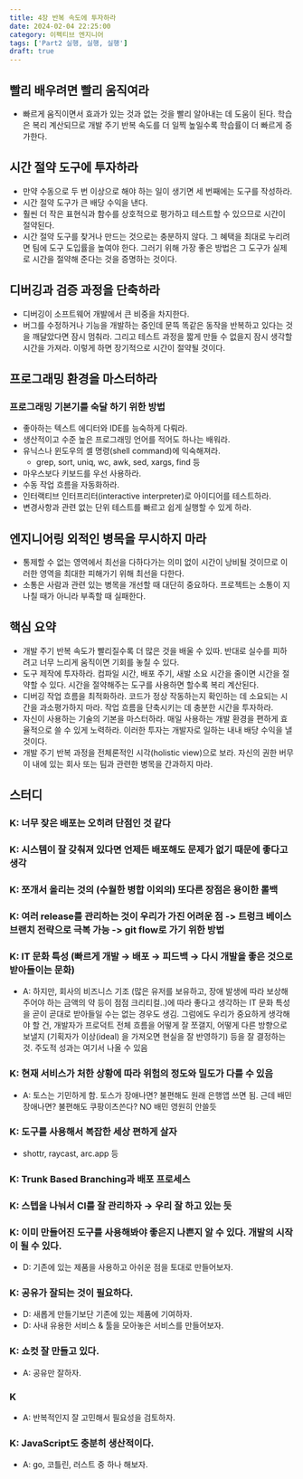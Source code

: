 ```yaml
---
title: 4장 반복 속도에 투자하라
date: 2024-02-04 22:25:00
category: 이펙티브 엔지니어
tags: ['Part2 실행, 실행, 실행']
draft: true
---
```


## 빨리 배우려면 빨리 움직여라

- 빠르게 움직이면서 효과가 있는 것과 없는 것을 빨리 알아내는 데 도움이 된다. 학습은 복리 계산되므로 개발 주기 반복 속도를 더 일찍 높일수록 학습률이 더 빠르게 증가한다.

## 시간 절약 도구에 투자하라

- 만약 수동으로 두 번 이상으로 해야 하는 일이 생기면 세 번째에는 도구를 작성하라.
- 시간 절약 도구가 큰 배당 수익을 낸다.
- 훨씬 더 작은 표현식과 함수를 상호적으로 평가하고 테스트할 수 있으므로 시간이 절약된다.
- 시간 절약 도구를 찾거나 만드는 것으로는 충분하지 않다. 그 혜택을 최대로 누리려면 팀에 도구 도입률을 높여야 한다. 그러기 위해 가장 좋은 방법은 그 도구가 실제로 시간을 절약해 준다는 것을 증명하는 것이다.

## 디버깅과 검증 과정을 단축하라

- 디버깅이 소프트웨어 개발에서 큰 비중을 차지한다.
- 버그를 수정하거나 기능을 개발하는 중인데 문뜩 똑같은 동작을 반복하고 있다는 것을 깨달았다면 잠시 멈춰라. 그리고 테스트 과정을 짧게 만들 수 없을지 잠시 생각할 시간을 가져라. 이렇게 하면 장기적으로 시간이 절약될 것이다.

## 프로그래밍 환경을 마스터하라

### 프로그래밍 기본기를 숙달 하기 위한 방법

- 좋아하는 텍스트 에디터와 IDE를 능숙하게 다뤄라.
- 생산적이고 수준 높은 프로그래밍 언어를 적어도 하나는 배워라.
- 유닉스나 윈도우의 셸 명령(shell command)에 익숙해져라.
  - grep, sort, uniq, wc, awk, sed, xargs, find 등
- 마우스보다 키보드를 우선 사용하라.
- 수동 작업 흐름을 자동화하라.
- 인터랙티브 인터프리터(interactive interpreter)로 아이디어를 테스트하라.
- 변경사항과 관련 없는 단위 테스트를 빠르고 쉽게 실행할 수 있게 하라.

## 엔지니어링 외적인 병목을 무시하지 마라

- 통제할 수 없는 영역에서 최선을 다하다가는 의미 없이 시간이 낭비될 것이므로 이러한 영역을 최대한 피해가기 위해 최선을 다한다.
- 소통은 사람과 관련 있는 병목을 개선할 때 대단히 중요하다. 프로젝트는 소통이 지나칠 때가 아니라 부족할 때 실패한다.

## 핵심 요약

- 개발 주기 반복 속도가 빨리질수록 더 많은 것을 배울 수 있따. 반대로 실수를 피하려고 너무 느리게 움직이면 기회를 놓칠 수 있다.
- 도구 제작에 투자하라. 컴파일 시간, 배포 주기, 새발 소요 시간을 줄이면 시간을 절약할 수 있다. 시간을 절약해주는 도구를 사용하면 할수록 복리 계산된다.
- 디버깅 작업 흐름을 최적화하라. 코드가 정상 작동하는지 확인하는 데 소요되는 시간을 과소평가하지 마라. 작업 흐름을 단축시키는 데 충분한 시간을 투자하라.
- 자신이 사용하는 기술의 기본을 마스터하라. 매일 사용하는 개발 환경을 편하게 효율적으로 쓸 수 있게 노력하라. 이러한 투자는 개발자로 일하는 내내 배당 수익을 낼 것이다.
- 개발 주기 반복 과정을 전체론적인 시각(holistic view)으로 보라. 자신의 권한 버무이 내에 있는 회사 또는 팀과 관련한 병목을 간과하지 마라.

## 스터디

### K: 너무 잦은 배포는 오히려 단점인 것 같다

### K: 시스템이 잘 갖춰져 있다면 언제든 배포해도 문제가 없기 때문에 좋다고 생각

### K: 쪼개서 올리는 것의 (수월한 병합 이외의) 또다른 장점은 용이한 롤백

### K: 여러 release를 관리하는 것이 우리가 가진 어려운 점 -> 트렁크 베이스 브랜치 전략으로 극복 가능 -> git flow로 가기 위한 방법

### K: IT 문화 특성 (빠르게 개발 → 배포 → 피드백 → 다시 개발을 좋은 것으로 받아들이는 문화)

- A: 하지만, 회사의 비즈니스 기조 (많은 유저를 보유하고, 장애 발생에 따라 보상해주어야 하는 금액의 약 등이 점점 크리티컬..)에 따라 좋다고 생각하는 IT 문화 특성을 곧이 곧대로 받아들일 수는 없는 경우도 생김. 그럼에도 우리가 중요하게 생각해야 할 건, 개발자가 프로덕트 전체 흐름을 어떻게 잘 쪼갤지, 어떻게 다른 방향으로 보낼지 (기획자가 이상(ideal) 을 가져오면 현실을 잘 반영하기) 등을 잘 결정하는 것. 주도적 성과는 여기서 나올 수 있음

### K: 현재 서비스가 처한 상황에 따라 위험의 정도와 밀도가 다를 수 있음

- A: 토스는 기민하게 함. 토스가 장애나면? 불편해도 원래 은행앱 쓰면 됨. 근데 배민 장애나면? 불편해도 쿠팡이츠쓴다? NO 배민 영원히 안쓸듯

### K: 도구를 사용해서 복잡한 세상 편하게 살자

- shottr, raycast, arc.app 등

### K: Trunk Based Branching과 배포 프로세스

### K: 스텝을 나눠서 CI를 잘 관리하자 → 우리 잘 하고 있는 듯

### K: 이미 만들어진 도구를 사용해봐야 좋은지 나쁜지 알 수 있다. 개발의 시작이 될 수 있다.

- D: 기존에 있는 제품을 사용하고 아쉬운 점을 토대로 만들어보자.

### K: 공유가 잘되는 것이 필요하다.

- D: 새롭게 만들기보단 기존에 있는 제품에 기여하자.
- D: 사내 유용한 서비스 & 툴을 모아놓은 서비스를 만들어보자.

### K: 쇼컷 잘 만들고 있다.

- A: 공유만 잘하자.

### K

- A: 반복적인지 잘 고민해서 필요성을 검토하자.

### K: JavaScript도 충분히 생산적이다.

- A: go, 코틀린, 러스트 중 하나 해보자.
